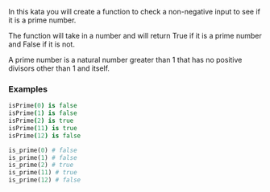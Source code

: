 In this kata you will create a function to check a non-negative input to see if it is a prime number.

The function will take in a number and will return True if it is a prime number and False if it is not.

A prime number is a natural number greater than 1 that has no positive divisors other than 1 and itself.


### Examples
```coffeescript
isPrime(0) is false
isPrime(1) is false
isPrime(2) is true
isPrime(11) is true
isPrime(12) is false
```

```ruby
is_prime(0) # false
is_prime(1) # false
is_prime(2) # true
is_prime(11) # true
is_prime(12) # false
```